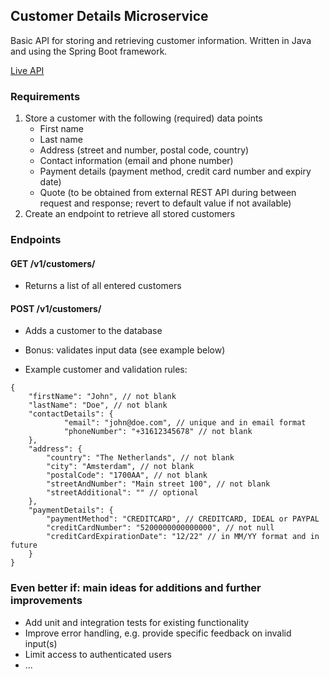 ## Customer Details Microservice
Basic API for storing and retrieving customer information. Written in Java and using the Spring Boot framework.

[Live API](https://freekvandam.nl/customer-details-service/v1/customers)

### Requirements
1. Store a customer with the following (required) data points
   * First name
   * Last name
   * Address (street and number, postal code, country)
   * Contact information (email and phone number)
   * Payment details (payment method, credit card number and expiry date)
   * Quote (to be obtained from external REST API during between request and response; revert to default value if not available)
2. Create an endpoint to retrieve all stored customers

### Endpoints
#### GET /v1/customers/ 
* Returns a list of all entered customers

#### POST /v1/customers/
* Adds a customer to the database
* Bonus: validates input data (see example below)

* Example customer and validation rules:
```
{
	"firstName": "John", // not blank
	"lastName": "Doe", // not blank
	"contactDetails": {
			"email": "john@doe.com", // unique and in email format
			"phoneNumber": "+31612345678" // not blank
	},
	"address": {
		"country": "The Netherlands", // not blank
		"city": "Amsterdam", // not blank
		"postalCode": "1700AA", // not blank
		"streetAndNumber": "Main street 100", // not blank
		"streetAdditional": "" // optional
	}, 
	"paymentDetails": {
		"paymentMethod": "CREDITCARD", // CREDITCARD, IDEAL or PAYPAL
		"creditCardNumber": "5200000000000000", // not null
		"creditCardExpirationDate": "12/22" // in MM/YY format and in future
	}
}
```

### Even better if: main ideas for additions and further improvements
* Add unit and integration tests for existing functionality
* Improve error handling, e.g. provide specific feedback on invalid input(s)
* Limit access to authenticated users
* ...

